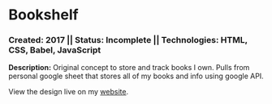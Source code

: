# Bookshelf
### Created: 2017 || Status: Incomplete || Technologies: HTML, CSS, Babel, JavaScript

**Description:** Original concept to store and track books I own. Pulls from personal google sheet that stores all of my books and info using google API.

View the design live on my [website](tjonesdev.github.io/bookshelf_vanillajs).

